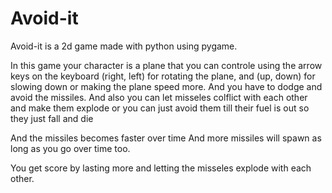 # Avoid-it
Avoid-it is a 2d game made with python using pygame.

In this game your character is a plane that you can controle using the arrow keys on the keyboard
(right, left) for rotating the plane, and (up, down) for slowing down or making the plane speed more.
And you have to dodge and avoid the missiles.
And also you can let misseles colflict with each other and make them explode or you can just avoid them till their fuel is out so they just fall and die

And the missiles becomes faster over time
And more missiles will spawn as long as you go over time too.

You get score by lasting more and letting the misseles explode with each other.
